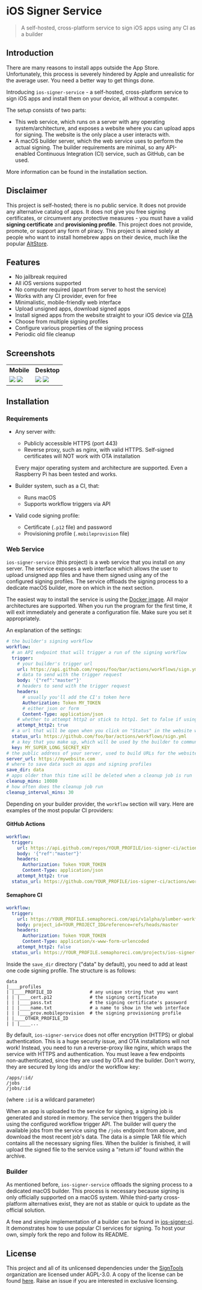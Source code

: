 # iOS Signer Service

> A self-hosted, cross-platform service to sign iOS apps using any CI as a builder

## Introduction

There are many reasons to install apps outside the App Store. Unfortunately, this process is severely hindered by Apple and unrealistic for the average user. You need a better way to get things done.

Introducing `ios-signer-service` - a self-hosted, cross-platform service to sign iOS apps and install them on your device, all without a computer.

The setup consists of two parts:

- This web service, which runs on a server with any operating system/architecture, and exposes a website where you can upload apps for signing. The website is the only place a user interacts with.
- A macOS builder server, which the web service uses to perform the actual signing. The builder requirements are minimal, so any API-enabled Continuous Integration (CI) service, such as GitHub, can be used.

More information can be found in the installation section.

## Disclaimer

This project is self-hosted; there is no public service. It does not provide any alternative catalog of apps. It does not give you free signing certificates, or circumvent any protective measures - you must have a valid **signing certificate** and **provisioning profile**. This project does not provide, promote, or support any form of piracy. This project is aimed solely at people who want to install homebrew apps on their device, much like the popular [AltStore](https://github.com/rileytestut/AltStore).

## Features

- No jailbreak required
- All iOS versions supported
- No computer required (apart from server to host the service)
- Works with any CI provider, even for free
- Minimalistic, mobile-friendly web interface
- Upload unsigned apps, download signed apps
- Install signed apps from the website straight to your iOS device via [OTA](https://medium.com/@adrianstanecki/distributing-and-installing-non-market-ipa-application-over-the-air-ota-2e65f5ea4a46)
- Choose from multiple signing profiles
- Configure various properties of the signing process
- Periodic old file cleanup

## Screenshots

<table>
<tr>
    <th>Mobile</th>
    <th>Desktop</th>
</tr>
<tr>
    <td>
        <img src="img/3.png"/>
        <img src="img/4.png"/>
    </td>
    <td>
        <img src="img/1.png"/>
        <img src="img/2.png"/>
    </td>
</tr>
</table>

## Installation

### Requirements

- Any server with:

  - Publicly accessible HTTPS (port 443)
  - Reverse proxy, such as nginx, with valid HTTPS. Self-signed certificates will NOT work with OTA installation

  Every major operating system and architecture are supported.
  Even a Raspberry Pi has been tested and works.

- Builder system, such as a CI, that:
  - Runs macOS
  - Supports workflow triggers via API
- Valid code signing profile:
  - Certificate (`.p12` file) and password
  - Provisioning profile (`.mobileprovision` file)

### Web Service

`ios-signer-service` (this project) is a web service that you install on any server. The service exposes a web interface which allows the user to upload unsigned app files and have them signed using any of the configured signing profiles. The service offloads the signing process to a dedicate macOS builder, more on which in the next section.

The easiest way to install the service is using the [Docker image](https://hub.docker.com/r/signtools/ios-signer-service). All major architectures are supported. When you run the program for the first time, it will exit immediately and generate a configuration file. Make sure you set it appropriately.

An explanation of the settings:

```yml
# the builder's signing workflow
workflow:
  # an API endpoint that will trigger a run of the signing workflow
  trigger:
    # your builder's trigger url
    url: https://api.github.com/repos/foo/bar/actions/workflows/sign.yml/dispatches
    # data to send with the trigger request
    body: '{"ref":"master"}'
    # headers to send with the trigger request
    headers:
      # usually you'll add the CI's token here
      Authorization: Token MY_TOKEN
      # either json or form
      Content-Type: application/json
    # whether to attempt http2 or stick to http1. Set to false if using Semaphore CI
    attempt_http2: true
  # a url that will be open when you click on "Status" in the website while a sign job is running
  status_url: https://github.com/foo/bar/actions/workflows/sign.yml
  # a key that you make up, which will be used by the builder to communicate with the service. Make sure it is long and secure!
  key: MY_SUPER_LONG_SECRET_KEY
# the public address of your server, used to build URLs for the website and builder
server_url: https://mywebsite.com
# where to save data such as apps and signing profiles
save_dir: data
# apps older than this time will be deleted when a cleanup job is run
cleanup_mins: 10080
# how often does the cleanup job run
cleanup_interval_mins: 30
```

Depending on your builder provider, the `workflow` section will vary. Here are examples of the most popular CI providers:

#### GitHub Actions

```yml
workflow:
  trigger:
    url: https://api.github.com/repos/YOUR_PROFILE/ios-signer-ci/actions/workflows/sign.yml/dispatches
    body: '{"ref":"master"}'
    headers:
      Authorization: Token YOUR_TOKEN
      Content-Type: application/json
    attempt_http2: true
  status_url: https://github.com/YOUR_PROFILE/ios-signer-ci/actions/workflows/sign.yml
```

#### Semaphore CI

```yml
workflow:
  trigger:
    url: https://YOUR_PROFILE.semaphoreci.com/api/v1alpha/plumber-workflows
    body: project_id=YOUR_PROJECT_ID&reference=refs/heads/master
    headers:
      Authorization: Token YOUR_TOKEN
      Content-Type: application/x-www-form-urlencoded
    attempt_http2: false
  status_url: https://YOUR_PROFILE.semaphoreci.com/projects/ios-signer-ci
```

Inside the `save_dir` directory ("data" by default), you need to add at least one code signing profile. The structure is as follows:

```
data
|____profiles
| |____PROFILE_ID              # any unique string that you want
| | |____cert.p12              # the signing certificate
| | |____pass.txt              # the signing certificate's password
| | |____name.txt              # a name to show in the web interface
| | |____prov.mobileprovision  # the signing provisioning profile
| |____OTHER_PROFILE_ID
| | |____...
```

By default, `ios-signer-service` does not offer encryption (HTTPS) or global authentication. This is a huge security issue, and OTA installations will not work! Instead, you need to run a reverse-proxy like nginx, which wraps the service with HTTPS and authentication. You must leave a few endpoints non-authenticated, since they are used by OTA and the builder. Don't worry, they are secured by long ids and/or the workflow key:

```
/apps/:id/
/jobs
/jobs/:id
```

(where `:id` is a wildcard parameter)

When an app is uploaded to the service for signing, a signing job is generated and stored in memory. The service then triggers the builder using the configured workflow trigger API. The builder will query the available jobs from the service using the `/jobs` endpoint from above, and download the most recent job's data. The data is a simple TAR file which contains all the necessary signing files. When the builder is finished, it will upload the signed file to the service using a "return id" found within the archive.

### Builder

As mentioned before, `ios-signer-service` offloads the signing process to a dedicated macOS builder. This process is necessary because signing is only officially supported on a macOS system. While third-party cross-platform alternatives exist, they are not as stable or quick to update as the official solution.

A free and simple implementation of a builder can be found in [ios-signer-ci](https://github.com/SignTools/ios-signer-ci). It demonstrates how to use popular CI services for signing. To host your own, simply fork the repo and follow its README.

## License

This project and all of its unlicensed dependencies under the [SignTools](https://github.com/SignTools) organization are licensed under AGPL-3.0. A copy of the license can be found [here](LICENSE). Raise an issue if you are interested in exclusive licensing.
